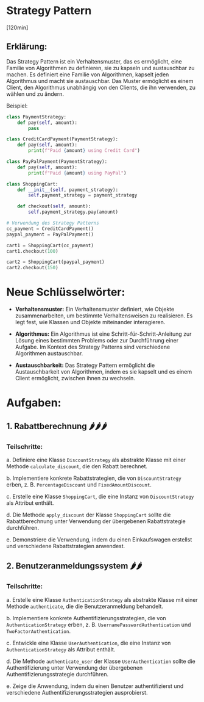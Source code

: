 # Strategy Pattern
[120min]


## Erklärung:

Das Strategy Pattern ist ein Verhaltensmuster, das es ermöglicht, eine Familie von Algorithmen zu definieren, sie zu kapseln und austauschbar zu machen. Es definiert eine Familie von Algorithmen, kapselt jeden Algorithmus und macht sie austauschbar. Das Muster ermöglicht es einem Client, den Algorithmus unabhängig von den Clients, die ihn verwenden, zu wählen und zu ändern.

Beispiel:

```python
class PaymentStrategy:
    def pay(self, amount):
        pass

class CreditCardPayment(PaymentStrategy):
    def pay(self, amount):
        print(f"Paid {amount} using Credit Card")

class PayPalPayment(PaymentStrategy):
    def pay(self, amount):
        print(f"Paid {amount} using PayPal")

class ShoppingCart:
    def __init__(self, payment_strategy):
        self.payment_strategy = payment_strategy

    def checkout(self, amount):
        self.payment_strategy.pay(amount)

# Verwendung des Strategy Patterns
cc_payment = CreditCardPayment()
paypal_payment = PayPalPayment()

cart1 = ShoppingCart(cc_payment)
cart1.checkout(100)

cart2 = ShoppingCart(paypal_payment)
cart2.checkout(150)
```

# Neue Schlüsselwörter:

- **Verhaltensmuster:** Ein Verhaltensmuster definiert, wie Objekte zusammenarbeiten, um bestimmte Verhaltensweisen zu realisieren. Es legt fest, wie Klassen und Objekte miteinander interagieren.

- **Algorithmus:** Ein Algorithmus ist eine Schritt-für-Schritt-Anleitung zur Lösung eines bestimmten Problems oder zur Durchführung einer Aufgabe. Im Kontext des Strategy Patterns sind verschiedene Algorithmen austauschbar.

- **Austauschbarkeit:** Das Strategy Pattern ermöglicht die Austauschbarkeit von Algorithmen, indem es sie kapselt und es einem Client ermöglicht, zwischen ihnen zu wechseln.

# Aufgaben:

## 1. Rabattberechnung 🌶️🌶️🌶️

### Teilschritte:

a. Definiere eine Klasse `DiscountStrategy` als abstrakte Klasse mit einer Methode `calculate_discount`, die den Rabatt berechnet.

b. Implementiere konkrete Rabattstrategien, die von `DiscountStrategy` erben, z. B. `PercentageDiscount` und `FixedAmountDiscount`.

c. Erstelle eine Klasse `ShoppingCart`, die eine Instanz von `DiscountStrategy` als Attribut enthält.

d. Die Methode `apply_discount` der Klasse `ShoppingCart` sollte die Rabattberechnung unter Verwendung der übergebenen Rabattstrategie durchführen.

e. Demonstriere die Verwendung, indem du einen Einkaufswagen erstellst und verschiedene Rabattstrategien anwendest.

## 2. Benutzeranmeldungssystem 🌶️🌶️

### Teilschritte:

a. Erstelle eine Klasse `AuthenticationStrategy` als abstrakte Klasse mit einer Methode `authenticate`, die die Benutzeranmeldung behandelt.

b. Implementiere konkrete Authentifizierungsstrategien, die von `AuthenticationStrategy` erben, z. B. `UsernamePasswordAuthentication` und `TwoFactorAuthentication`.

c. Entwickle eine Klasse `UserAuthentication`, die eine Instanz von `AuthenticationStrategy` als Attribut enthält.

d. Die Methode `authenticate_user` der Klasse `UserAuthentication` sollte die Authentifizierung unter Verwendung der übergebenen Authentifizierungsstrategie durchführen.

e. Zeige die Anwendung, indem du einen Benutzer authentifizierst und verschiedene Authentifizierungsstrategien ausprobierst.

